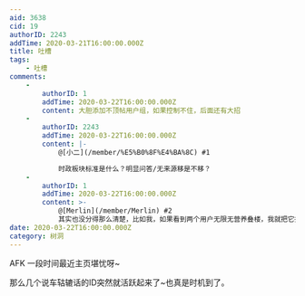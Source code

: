 ```yaml
---
aid: 3638
cid: 19
authorID: 2243
addTime: 2020-03-21T16:00:00.000Z
title: 吐槽
tags:
    - 吐槽
comments:
    -
        authorID: 1
        addTime: 2020-03-22T16:00:00.000Z
        content: 大胆添加不顶帖用户组，如果控制不住，后面还有大招
    -
        authorID: 2243
        addTime: 2020-03-22T16:00:00.000Z
        content: |-
            @[小二](/member/%E5%B0%8F%E4%BA%8C) #1

            时政板块标准是什么？明显问答/无来源移是不移？
    -
        authorID: 1
        addTime: 2020-03-22T16:00:00.000Z
        content: >-
            @[Merlin](/member/Merlin) #2
            其实也没分得那么清楚，比如我，如果看到两个用户无限无营养叠楼，我就把它扔到次版「时政」去。
date: 2020-03-22T16:00:00.000Z
category: 树洞
---
```


AFK 一段时间最近主页堪忧呀~

那么几个说车轱辘话的ID突然就活跃起来了~也真是时机到了。
